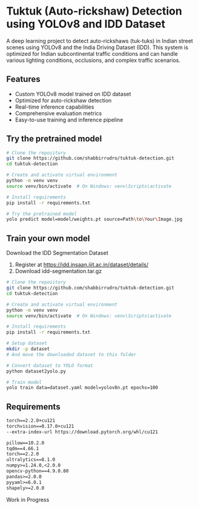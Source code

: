 # Tuktuk (Auto-rickshaw) Detection using YOLOv8 and IDD Dataset

A deep learning project to detect auto-rickshaws (tuk-tuks) in Indian street scenes using YOLOv8 and the India Driving Dataset (IDD). This system is optimized for Indian subcontinental traffic conditions and can handle various lighting conditions, occlusions, and complex traffic scenarios.

## Features

- Custom YOLOv8 model trained on IDD dataset
- Optimized for auto-rickshaw detection
- Real-time inference capabilities
- Comprehensive evaluation metrics
- Easy-to-use training and inference pipeline

## Try the pretrained model
```bash
# Clone the repository
git clone https://github.com/shabbirrudro/tuktuk-detection.git
cd tuktuk-detection

# Create and activate virtual environment
python -m venv venv
source venv/bin/activate  # On Windows: venv\Scripts\activate

# Install requirements
pip install -r requirements.txt

# Try the pretrained model
yolo predict model=model/weights.pt source=Path\to\Your\Image.jpg
```

## Train your own model
Download the IDD Segmentation Dataset

1. Register at https://idd.insaan.iiit.ac.in/dataset/details/
2. Download idd-segmentation.tar.gz


```bash
# Clone the repository
git clone https://github.com/shabbirrudro/tuktuk-detection.git
cd tuktuk-detection

# Create and activate virtual environment
python -m venv venv
source venv/bin/activate  # On Windows: venv\Scripts\activate

# Install requirements
pip install -r requirements.txt

# Setup dataset
mkdir -p dataset
# And move the downloaded dataset to this folder

# Convert dataset to YOLO format
python dataset2yolo.py 

# Train model
yolo train data=dataset.yaml model=yolov8n.pt epochs=100

```

## Requirements

```txt
torch==2.2.0+cu121
torchvision==0.17.0+cu121
--extra-index-url https://download.pytorch.org/whl/cu121

pillow==10.2.0
tqdm==4.66.1
torch==2.2.0
ultralytics==8.1.0
numpy>=1.24.0,<2.0.0
opencv-python==4.9.0.80
pandas>=2.0.0
pyyaml>=6.0.1
shapely>=2.0.0
```


Work in Progress